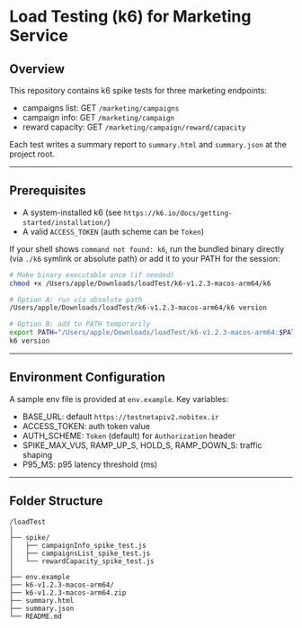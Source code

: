 # Load Testing (k6) for Marketing Service

## Overview

This repository contains k6 spike tests for three marketing endpoints:
- campaigns list: GET `/marketing/campaigns`
- campaign info: GET `/marketing/campaign`
- reward capacity: GET `/marketing/campaign/reward/capacity`

Each test writes a summary report to `summary.html` and `summary.json` at the project root.

---

## Prerequisites
- A system-installed k6 (see `https://k6.io/docs/getting-started/installation/`)
- A valid `ACCESS_TOKEN` (auth scheme can be `Token`)

If your shell shows `command not found: k6`, run the bundled binary directly (via `./k6` symlink or absolute path) or add it to your PATH for the session:

```bash
# Make binary executable once (if needed)
chmod +x /Users/apple/Downloads/loadTest/k6-v1.2.3-macos-arm64/k6

# Option A: run via absolute path
/Users/apple/Downloads/loadTest/k6-v1.2.3-macos-arm64/k6 version

# Option B: add to PATH temporarily
export PATH="/Users/apple/Downloads/loadTest/k6-v1.2.3-macos-arm64:$PATH"
k6 version
```

---

## Environment Configuration
A sample env file is provided at `env.example`. Key variables:

- BASE_URL: default `https://testnetapiv2.nobitex.ir`
- ACCESS_TOKEN: auth token value
- AUTH_SCHEME: `Token` (default) for `Authorization` header
- SPIKE_MAX_VUS, RAMP_UP_S, HOLD_S, RAMP_DOWN_S: traffic shaping
- P95_MS: p95 latency threshold (ms)



---

## Folder Structure
```
/loadTest
│
├── spike/
│   ├── campaignInfo_spike_test.js
│   ├── campaignsList_spike_test.js
│   └── rewardCapacity_spike_test.js
│
├── env.example
├── k6-v1.2.3-macos-arm64/
├── k6-v1.2.3-macos-arm64.zip
├── summary.html
├── summary.json
└── README.md
```


